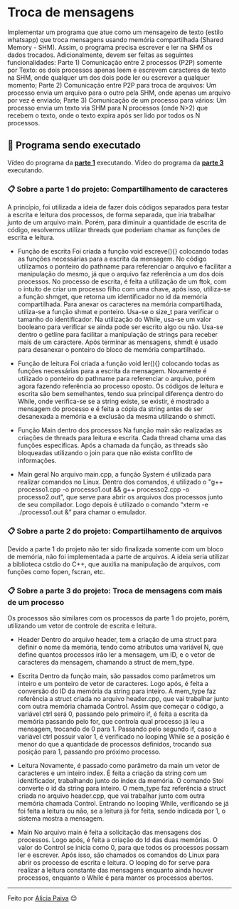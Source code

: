 # Troca de mensagens

Implementar um programa que atue como um mensageiro de texto (estilo whatsapp) que troca mensagens usando memória compartilhada (Shared Memory - SHM). Assim, o programa precisa escrever e ler na SHM os dados trocados. Adicionalmente, devem ser feitas as seguintes funcionalidades:
    Parte 1) Comunicação entre 2 processos (P2P) somente por Texto: os dois processos apenas leem e escrevem caracteres de texto na SHM, onde qualquer um dos dois pode ler ou escrever a qualquer momento;
    Parte 2) Comunicação entre P2P para troca de arquivos: Um processo envia um arquivo para o outro pela SHM, onde apenas um arquivo por vez é enviado;
    Parte 3) Comunicação de um processo para vários: Um processo envia um texto via SHM para N processos (onde N>2) que recebem o texto, onde o texto expira após ser lido por todos os N processos.

## 🚀 Programa sendo executado

Vídeo do programa da **[parte 1](https://drive.google.com/file/d/1ojtSX6ScRf-2oN_J0-f2D-w8MOW6lz8-/view?usp=drive_link)** executando.
Vídeo do programa da **[parte 3](https://drive.google.com/file/d/146cS6GeEY41Diae3ApMzWb2z3G9Cwz3Y/view?usp=drive_link)** executando.

### 📋 Sobre a parte 1 do projeto: Compartilhamento de caracteres

A princípio, foi utilizada a ideia de fazer dois códigos separados para testar a escrita e leitura dos processos, de forma separada, que iria trabalhar junto de um arquivo main. Porém, para diminuir a quantidade de escrita de código, resolvemos utilizar threads que poderiam chamar as funções de escrita e leitura.

* Função de escrita
Foi criada a função void escreve(){} colocando todas as funções necessárias para a escrita da mensagem. No código utilizamos o ponteiro do pathname para referenciar o arquivo e facilitar a manipulação do mesmo, já que o arquivo faz referência a um dos dois processos. No processo de escrita, é feita a utilização de um ftok, com o intuito de criar um processo filho com uma chave, após isso, utiliza-se a função shmget, que retorna um identificador no id da memória compartilhada. Para anexar os caracteres na memória compartilhada, utiliza-se a função shmat e ponteiro. Usa-se o size_t para verificar o tamanho do identificador. Na utilização do While, usa-se um valor booleano para verificar se ainda pode ser escrito algo ou não. Usa-se dentro o getline para facilitar a manipulação de strings para receber mais de um caractere. Após terminar as mensagens, shmdt é usado para desanexar o ponteiro do bloco de memória compartilhado.

* Função de leitura
Foi criada a função void ler(){} colocando todas as funções necessárias para a escrita da mensagem. Novamente é utilizado o ponteiro do pathname para referenciar o arquivo, porém agora fazendo referência ao processo oposto. Os códigos de leitura e escrita são bem semelhantes, tendo sua principal diferença dentro do While, onde verifica-se se a string existe, se existir, é mostrado a mensagem do processo e é feita a cópia da string antes de ser desanexada a memória e a exclusão da mesma utilizando o shmctl.

* Função Main dentro dos processos
Na função main são realizadas as criações de threads para leitura e escrita. Cada thread chama uma das funções específicas. Após a chamada da função, as threads são bloqueadas utilizando o join para que não exista conflito de informações.

* Main geral
No arquivo main.cpp, a função System é utilizada para realizar comandos no Linux. Dentro dos comandos, é utilizado o "g++ processo1.cpp -o processo1.out && g++ processo2.cpp -o processo2.out", que serve para abrir os arquivos dos processos junto de seu compilador. Logo depois é utilizado o comando “xterm -e ./processo1.out &” para chamar o emulador.

### 📋 Sobre a parte 2 do projeto: Compartilhamento de arquivos

Devido a parte 1 do projeto não ter sido finalizada somente com um bloco de memória, não foi implementada a parte de arquivos. A ideia seria utilizar a biblioteca cstdio do C++, que auxilia na manipulação de arquivos, com funções como fopen, fscran, etc.

### 📋 Sobre a parte 3 do projeto: Troca de mensagens com mais de um processo

Os processos são similares com os processos da parte 1 do projeto, porém, utilizando um vetor de controle de escrita e leitura.

* Header
Dentro do arquivo header, tem a criação de uma struct para definir o nome da memória, tendo como atributos uma variável N, que define quantos processos irão ler a mensagem, um ID, e o vetor de caracteres da mensagem, chamando a struct de mem_type.

* Escrita
Dentro da função main, são passados como parâmetros um inteiro e um ponteiro de vetor de caracteres. Logo após, é feita a conversão do ID da memória da string para inteiro. A mem_type faz referência a struct criada no arquivo header.cpp, que vai trabalhar junto com outra memória chamada Control. Assim que começar o código, a variável ctrl será 0, passando pelo primeiro if, é feita a escrita da memória passando pelo for, que controla qual processo já leu a mensagem, trocando de 0 para 1. Passando pelo segundo if, caso a variável ctrl possuir valor 1, é verificado no looping While se a posição é menor do que a quantidade de processos definidos, trocando sua posição para 1, passando pro próximo processo.

* Leitura
Novamente, é passado como parâmetro da main um vetor de caracteres e um inteiro index. É feita a criação da string com um identificador, trabalhando junto do index da memória. O comando Stoi converte o id da string para inteiro. O mem_type faz referência a struct criada no arquivo header.cpp, que vai trabalhar junto com outra memória chamada Control. Entrando no looping While, verificando se já foi feita a leitura ou não, se a leitura já for feita, sendo indicada por 1, o sistema mostra a mensagem.

* Main
No arquivo main é feita a solicitação das mensagens dos processos. Logo após, é feita a criação do Id das duas memórias. O valor do Control se inicia como 0, para que todos os processos possam ler e escrever. Após isso, são chamados os comandos do Linux para abrir os processo de escrita e leitura. O looping do for serve para realizar a leitura constante das mensagens enquanto ainda houver processos, enquanto o While é para manter os processos abertos.

---
Feito por [Alicia Paiva](https://github.com/aliciapaivaa) 😊
